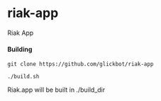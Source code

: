 riak-app
========

Riak App

#### Building

    git clone https://github.com/glickbot/riak-app

    ./build.sh

Riak.app will be built in ./build_dir
